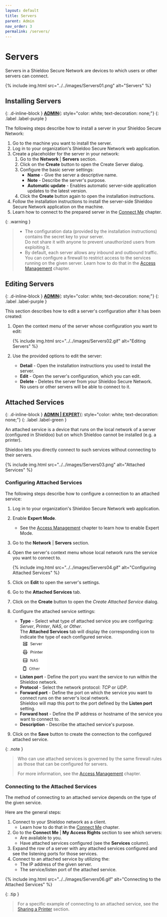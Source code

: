 ```yaml
---
layout: default
title: Servers
parent: Admin
nav_order: 3
permalink: /servers/
---
```


# Servers
Servers in a Shieldoo Secure Network are devices to which users or other servers can connect.

{% include img.html src="../../images/Servers01.png" alt="Servers" %}

## Installing Servers
{: .d-inline-block }
[__ADMIN__](/admin_getting_started/#administration-modes){: style="color: white; text-decoration: none;"}
{: .label .label-purple }

The following steps describe how to install a server in your Shieldoo Secure Network:
1. Go to the machine you want to install the server.
2. Log in to your organization's Shieldoo Secure Network web application.
3. Create a placeholder for the server in your network:
   1. Go to the __Network__ \| __Servers__ section.
   2. Click on the __Create__ button to open the Create Server dialog.
   3. Configure the basic server settings:  
       - __Name__ - Give the server a descriptive name.
       - __Note__ - Describe the server's purpose.
       - __Automatic update__ - Enables automatic server-side application updates to the latest version.
   4. Click the __Create__ button again to open the installation instructions.
4. Follow the installation instructions to install the server-side Shieldoo Secure Network application on the machine.
5. Learn how to connect to the prepared server in the [Connect Me](/connect_me/) chapter.

{: .warning }
> - The configuration data (provided by the installation instructions) contains the secret key to your server.  
Do not share it with anyone to prevent unauthorized users from exploiting it.
> - By default, each server allows any inbound and outbound traffic.  
You can configure a firewall to restrict access to the services running on the given server. Learn how to do that in the [Access Management](/access_management/) chapter.

## Editing Servers
{: .d-inline-block }
[__ADMIN__](/admin_getting_started/#administration-modes){: style="color: white; text-decoration: none;"}
{: .label .label-purple }

This section describes how to edit a server's configuration after it has been created:
1. Open the context menu of the server whose configuration you want to edit:

   {% include img.html src="../../images/Servers02.gif" alt="Editing Servers" %}

2. Use the provided options to edit the server:  
   - __Detail__ - Open the installation instructions you used to install the server.
   - __Edit__ - Open the server's configuration, which you can edit.
   - __Delete__ - Deletes the server from your Shieldoo Secure Network.  
   No users or other servers will be able to connect to it.

## Attached Services
{: .d-inline-block }
[__ADMIN \| EXPERT__](/admin_getting_started/#administration-modes){: style="color: white; text-decoration: none;"}
{: .label .label-green }

An attached service is a device that runs on the local network of a server (configured in Shieldoo) but on which Shieldoo cannot be installed (e.g. a printer).

Shieldoo lets you directly connect to such services without connecting to their servers.

{% include img.html src="../../images/Servers03.png" alt="Attached Services" %}

### Configuring Attached Services
The following steps describe how to configure a connection to an attached service:
1. Log in to your organization's Shieldoo Secure Network web application.
2. Enable __Expert Mode__.
   - See the [Access Management](/access_management/) chapter to learn how to enable Expert Mode.
3. Go to the __Network__ \| __Servers__ section.
4. Open the server's context menu whose local network runs the service you want to connect to.

   {% include img.html src="../../images/Servers04.gif" alt="Configuring Attached Services" %}

5. Click on __Edit__ to open the server's settings.
6. Go to the __Attached Services__ tab.
7. Click on the __Create__ button to open the _Create Attached Service_ dialog.
8. Configure the attached service settings:
   - __Type__ - Select what type of attached service you are configuring: _Server_, _Printer_, _NAS_, or _Other_.  
   The __Attached Services__ tab will display the corresponding icon to indicate the type of each configured service.  
   ![](../../images/Servers05.png)
   - __Listen port__ - Define the port you want the service to run within the Shieldoo network.
   - __Protocol__ - Select the network protocol: _TCP_ or _UDP_. <!---Co přesně je to za protokol?-->
   - __Forward port__ - Define the port on which the service you want to connect runs on the server's local network.   
   Shieldoo will map this port to the port defined by the __Listen port__ setting.
   - __Forward host__ - Define the IP address or hostname of the service you want to connect to.
   - __Description__ - Describe the attached service's purpose.
9. Click on the __Save__ button to create the connection to the configured attached service.

{: .note }
> Who can use attached services is governed by the same firewall rules as those that can be configured for servers.  
> 
> For more information, see the [Access Management](/access_management/) chapter.

### Connecting to the Attached Services
The method of connecting to an attached service depends on the type of the given service.

Here are the general steps:
1. Connect to your Shieldoo network as a client.  
   - Learn how to do that in the [Connect Me](/connect_me/) chapter.
2. Go to the __Connect Me__ \| __My Access Rights__ section to see which servers:
   - Are available to you.
   - Have attached services configured (see the __Services__ column).
3. Expand the row of a server with any attached services configured and see the listening ports for those services.
4. Connect to an attached service by utilizing the:
   - The IP address of the given server.
   - The service/listen port of the attached service.

{% include img.html src="../../images/Servers06.gif" alt="Connecting to the Attached Services" %}

{: .tip }
> For a specific example of connecting to an attached service, see the [Sharing a Printer](/examples/#sharing-a-printer) section.